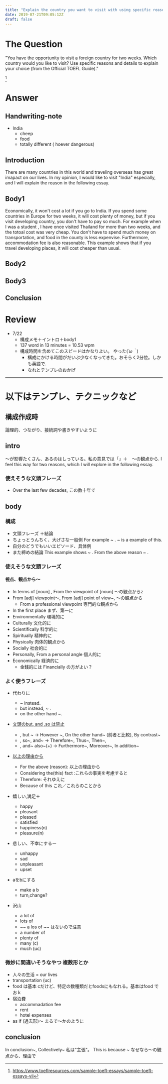 ```yaml
---
title: "Explain the country you want to visit with using specific reasons and details"
date: 2019-07-21T09:05:12Z
draft: false
---
```


# The Question
"You have the opportunity to visit a foreign country for two weeks. Which country would you like to visit? Use specific reasons and details to explain your choice (from the Official TOEFL Guide)."

[^quoted from]

[^quoted from]: https://www.toeflresources.com/sample-toefl-essays/sample-toefl-essays-vii

# Answer
## Handwriting-note
* India
  * cheep
  * food
  * totally different ( hoever dangerous)
## Introduction
There are many countries in this world and traveling overseas has great imapact on our lives. In my opinion, I would like to visit "India" especially, and I will explain the reason in the following essay.

## Body1
Economically, it won't cost a lot if you go to India. If you spend some countries in Europe for two weeks, it will cost plenty of money, but if you visit developing country, you don't have to pay so much. For example when I was a student , I have once visited Thailand for more than two weeks, and the totoal cost was very cheap. You don't have to spend much money on transportation, and food in the county is less expenvise.  Furthermore, accommodation fee is also reasonable. This example shows that if you travel developing places, it will cost cheaper than usual.

## Body2

## Body3 

## Conclusion


# Review
* 7/22
  * 構成メモ＋イントロ＋body1
  * 137 word in 13 minutes = 10.53 wpm
  * 構成時間を含めてこのスピードはかなりよい。 やった(*´ω｀*)
    * 構成にかける時間がだいぶ少なくなってきた。おそらく2分位。しかも英語で.
    * なれとテンプレのおかげ

---
# 以下はテンプレ、テクニックなど
## 構成作成時
論理的、つながり、接続詞や書きやすいように

## intro
〜が影響たくさん、あるのはしっている。私の意見では「」＋　〜の観点から. I feel this way for two reasons, which I will explore in the following essay.

### 使えそうな文頭フレーズ
* Over the last few decades, この数十年で

## body
### 構成
* 文頭フレーズ ＋結論
*  ちょっとうんちく、大げさな一般例 For example ~ .  ~ is a example of this.
* 自分のどうでもいいエピソード、具体例
* また締めの結論 This example shows ~ . From the above reason ~ .

### 使えそうな文頭フレーズ
#### 視点、観点から～
* In terms of [noun] , From the viewpoint of [noun]  〜の観点からz<!--  -->
* From [adj] viewpoint～, From [adj] point of view~, 〜の観点から
  * From a professional viewpoint 専門的な観点から
* In the first place まず、第一に
* Environmentally 環境的に
* Culturally 文化的に
* Scientifically 科学的に
* Spiritually 精神的に
* Physically 肉体的観点から
* Socially 社会的に
* Personally, From a personal angle 個人的に
* Economically 経済的に
    * 金銭的には Financially の方がよい？

### よく使うフレーズ
* 代わりに
    * ~ instead.
    * but instead, ~ .
    * on the other hand ~.
 
 * [文頭のbut, and ,so は禁止](http://lsdkawamo.cocolog-nifty.com/blog/2013/02/post-ab98.html)
     * , but ~ -> However ~, On the other hand~ (前者と比較), By contrast~
     * , so~, and~ -> Therefore~, Thus~, Then~,
     * , and~ also~(+) -> Furthermore~, Moreover~, In addition~


 * [以上の理由から](https://eikaiwa.dmm.com/uknow/questions/28910/)
    * For the above (reason): 以上の理由から
    * Considering the(this) fact :これらの事実を考慮すると
    * Therefore: それゆえに
    * Because of this これ／これらのことから

* 嬉しい,満足＋
  * happy
  * pleasant
  * pleased
  * satisfied
  * happiness(n)
  * pleasure(n)
* 悲しい、不幸にするー
  * unhappy
  * sad
  * unpleasant
  * upset
* aをbにする
  * make a b
  * turn,change?

* 沢山
  * a lot of 
  * lots of
  * ~~ a los of ~~ はないので注意
  * a number of
  * plenty of
  * many (c)
  * much (uc)

### 微妙に間違いそうなやつ 複数形とか
  * 人々の生活 = our lives
  * transportation (uc)
  * food は基本 cだけど、特定の数種類だとfoodsにもなれる。基本はfood でおｋ
  * 宿泊費
    * accommadation fee
    * rent
    * hotel expenses
  * as if (過去形)～ まるで～かのように

## conclusion
In conclusion~, Collectively~  私は"主張"。 This is because ~ なぜなら〜の観点から、理由で
